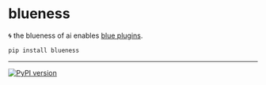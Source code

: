 # blueness

🌀 the blueness of ai enables [blue plugins](https://github.com/kamangir/blue-plugin).

```bash
pip install blueness
```

---

[![PyPI version](https://img.shields.io/pypi/v/blueness.svg)](https://pypi.org/project/blueness/)

